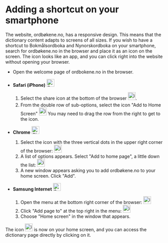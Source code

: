 # Adding a shortcut on your smartphone
The website, ordbøkene.no, has a responsive design. This means that the dictionary content adapts to screens of all sizes. If you wish to have a shortcut to Bokmålsordboka and Nynorskordboka on your smartphone, search for ordbøkene.no in the browser and place it as an icon on the screen. The icon looks like an app, and you can click right into the website without opening your browser.

*   Open the welcome page of ordbokene.no in the browser.
*   **Safari (iPhone)**&nbsp;<img alt="Safari logo" style="display:inline" src="https://api.iconify.design/logos:safari.svg" width="24" height="24">
    1. Select the share icon at the bottom of the browser <img style="display:inline; margin-bottom: .5em" alt="icon" src="https://api.iconify.design/material-symbols:ios-share-rounded.svg" width="24" height="24">.
    2. From the double row of sub-options, select the icon "Add to Home Screen" <img alt="icon" src="https://api.iconify.design/material-symbols:add-box-rounded.svg" style="display:inline" width="24" height="24"> You may need to drag the row from the right to get to the icon.


*   **Chrome**&nbsp;<img alt="Chrome logo" style="display:inline" src="https://api.iconify.design/logos:chrome.svg" width="24" height="24">
    1. Select the icon with the three vertical dots in the upper right corner of the browser: <img alt="icon" src="https://api.iconify.design/bi:three-dots-vertical.svg" style="display:inline" width="24" height="24">
    2. A list of options appears. Select "Add to home page", a little down the list: <img alt="icon" src="https://api.iconify.design/material-symbols:add-to-home-screen.svg" style="display:inline" width="24" height="24">
    3. A new window appears asking you to add ordbøkene.no to your home screen. Click "Add".

*   **Samsung Internet**&nbsp;<img style="background-color: white; display:inline" alt="Samsung-nettleser, logo" src="https://api.iconify.design/arcticons:samsung-browser.svg" width="24" height="24">
    1. Open the menu at the bottom right corner of the browser: <img style="display:inline" alt="icon" src="https://api.iconify.design/system-uicons:menu-hamburger.svg" style="display:inline" width="24" height="24">
    2. Click "Add page to" at the top right in the menu: <img style="display:inline" alt="icon" src="https://api.iconify.design/bi:plus-lg.svg" width="24" height="24">
    3. Choose "Home screen" in the window that appears.

The icon <img style="display:inline;" alt="icon" src="/favicon.ico" width="24" height="24"> is now on your home screen, and you can access the dictionary page directly by clicking on it.
